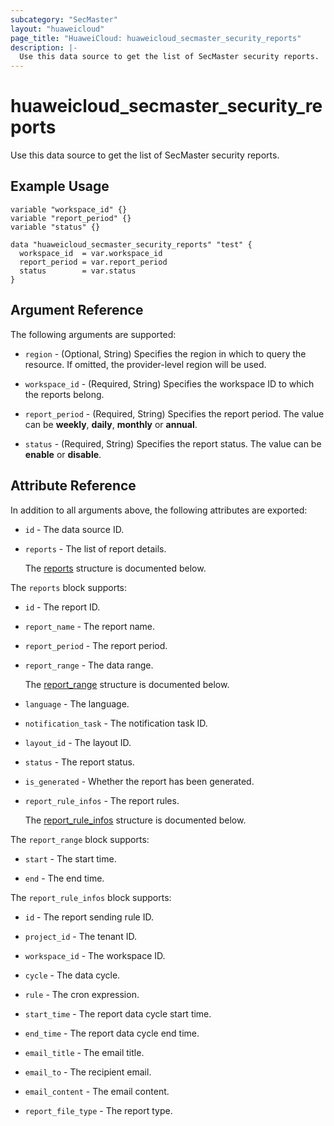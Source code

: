 ```yaml
---
subcategory: "SecMaster"
layout: "huaweicloud"
page_title: "HuaweiCloud: huaweicloud_secmaster_security_reports"
description: |-
  Use this data source to get the list of SecMaster security reports.
---
```


# huaweicloud_secmaster_security_reports

Use this data source to get the list of SecMaster security reports.

## Example Usage

```hcl
variable "workspace_id" {}
variable "report_period" {}
variable "status" {}

data "huaweicloud_secmaster_security_reports" "test" {
  workspace_id  = var.workspace_id
  report_period = var.report_period
  status        = var.status
}
```

## Argument Reference

The following arguments are supported:

* `region` - (Optional, String) Specifies the region in which to query the resource.
  If omitted, the provider-level region will be used.

* `workspace_id` - (Required, String) Specifies the workspace ID to which the reports belong.

* `report_period` - (Required, String) Specifies the report period.
  The value can be **weekly**, **daily**, **monthly** or **annual**.

* `status` - (Required, String) Specifies the report status.
  The value can be **enable** or **disable**.

## Attribute Reference

In addition to all arguments above, the following attributes are exported:

* `id` - The data source ID.

* `reports` - The list of report details.

  The [reports](#reports_struct) structure is documented below.

<a name="reports_struct"></a>
The `reports` block supports:

* `id` - The report ID.

* `report_name` - The report name.

* `report_period` - The report period.

* `report_range` - The data range.

  The [report_range](#report_range_struct) structure is documented below.

* `language` - The language.

* `notification_task` - The notification task ID.

* `layout_id` - The layout ID.

* `status` - The report status.

* `is_generated` - Whether the report has been generated.

* `report_rule_infos` - The report rules.

  The [report_rule_infos](#report_rule_infos_struct) structure is documented below.

<a name="report_range_struct"></a>
The `report_range` block supports:

* `start` - The start time.

* `end` - The end time.

<a name="report_rule_infos_struct"></a>
The `report_rule_infos` block supports:

* `id` - The report sending rule ID.

* `project_id` - The tenant ID.

* `workspace_id` - The workspace ID.

* `cycle` - The data cycle.

* `rule` - The cron expression.

* `start_time` - The report data cycle start time.

* `end_time` - The report data cycle end time.

* `email_title` - The email title.

* `email_to` - The recipient email.

* `email_content` - The email content.

* `report_file_type` - The report type.
